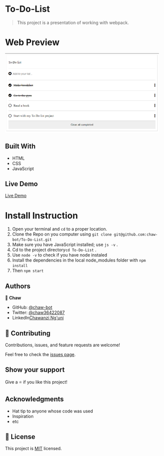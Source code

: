 # To-Do-List

> This project is a presentation of working with webpack.

# Web Preview

![screenshot](images/toDo.png)


## Built With

- HTML
- CSS
- JavaScript

## Live Demo

[Live Demo]()

# Install Instruction
1. Open your terminal and `cd` to a proper location.
2. Clone the Repo on you computer using `git clone git@github.com:chaw-bot/To-Do-List.git`
3. Make sure you have JavaScript installed; use `js -v` .
4. Cd to the project directory`cd To-Do-List` .
5. Use `node -v` to check if you have node instaled
6. Install the dependencies in the local node_modules folder with `npm install`
7. Then `npm start`

## Authors

👤 **Chaw**

- GitHub: [@chaw-bot](https://github.com/chaw-bot)
- Twitter: [@chaw36422087](https://twitter.com/chaw36422087)
- LinkedIn[Chawanzi Ng'uni](https://www.linkedin.com/in/chawanzi-ng-uni-449328212/)

## 🤝 Contributing

Contributions, issues, and feature requests are welcome!

Feel free to check the [issues page](https://github.com/chaw-bot/To-Do-List/issues).

## Show your support

Give a ⭐️ if you like this project!

## Acknowledgments

- Hat tip to anyone whose code was used
- Inspiration
- etc

## 📝 License

This project is [MIT](...) licensed.